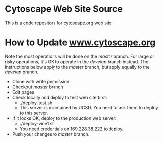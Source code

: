 # Cytoscape Web Site Source

This is a code repository for [cytoscape.org](http://www.cytoscape.org/ "Cytoscape Web Site") web site.

# How to Update www.cytoscape.org

Note the most operations will be done on the *master* branch. For large or risky operations, it's OK to operate in the *develop* branch instead. The instructions below apply to the *master* branch, but apply equally to the *develop* branch.

 * Clone with write permission
 * Checkout *master* branch
 * Edit pages
 * Check locally and deploy to test web site first:
   * ./deploy-test.sh
   * This server is maintained by UCSD.  You need to ask them to deploy to this server.
 * If it looks OK, deploy to the production web server:
   * ./deploy-vine1.sh
   * You need credentials on 169.228.38.222 to deploy.
 * Push your changes to *master* branch.

